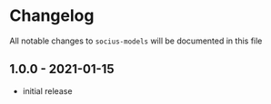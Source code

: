 # Changelog

All notable changes to `socius-models` will be documented in this file

## 1.0.0 - 2021-01-15

- initial release
